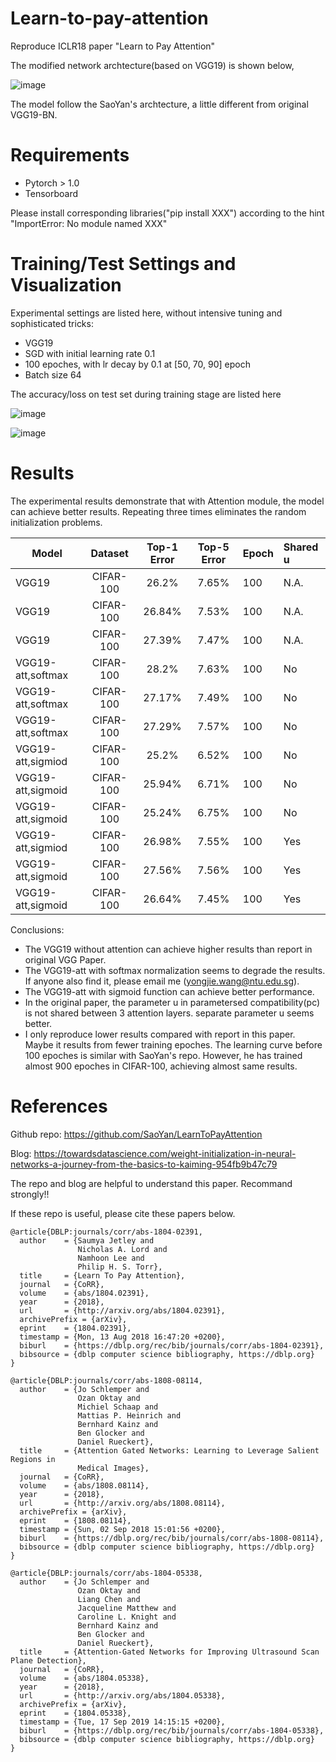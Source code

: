 # Learn-to-pay-attention

Reproduce ICLR18 paper "Learn to Pay Attention"

The modified network archtecture(based on VGG19) is shown below,

![image](https://github.com/iversonicter/Learn-to-pay-attention/blob/master/img/vgg-att.png)

The model follow the SaoYan's archtecture, a little different from original VGG19-BN.

# Requirements

- Pytorch > 1.0
- Tensorboard

Please install corresponding libraries("pip install XXX") according to the hint "ImportError: No module named XXX" 

# Training/Test Settings and Visualization

Experimental settings are listed here, without intensive tuning and sophisticated tricks:

- VGG19
- SGD with initial learning rate 0.1
- 100 epoches, with lr decay by 0.1 at [50, 70, 90] epoch
- Batch size 64

The accuracy/loss on test set during training stage are listed here


![image](https://github.com/iversonicter/Learn-to-pay-attention/blob/master/img/Loss.png)

![image](https://github.com/iversonicter/Learn-to-pay-attention/blob/master/img/Acc.png)

# Results

The experimental results demonstrate that with Attention module, the model can achieve better results. 
Repeating three times eliminates the random initialization problems.


| Model        | Dataset        | Top-1 Error  | Top-5 Error | Epoch  | Shared u |
| -------------|:--------------:|:------------:|:-----------:|:-------|:---------|
| VGG19        | CIFAR-100      | 26.2%        | 7.65%       | 100    |N.A.      |
| VGG19        | CIFAR-100      | 26.84%       | 7.53%       | 100    |N.A.      |
| VGG19        | CIFAR-100      | 27.39%       | 7.47%       | 100    |N.A.      |
| VGG19-att,softmax| CIFAR-100      | 28.2%        | 7.63%       | 100    |No       |
| VGG19-att,softmax| CIFAR-100      | 27.17%       | 7.49%       | 100    |No       |
| VGG19-att,softmax| CIFAR-100      | 27.29%       | 7.57%       | 100    |No       |
| VGG19-att,sigmiod| CIFAR-100      | 25.2%        | 6.52%       | 100    |No       |
| VGG19-att,sigmoid| CIFAR-100      | 25.94%       | 6.71%       | 100    |No       |
| VGG19-att,sigmoid| CIFAR-100      | 25.24%       | 6.75%       | 100    |No       |
| VGG19-att,sigmiod| CIFAR-100      | 26.98%       | 7.55%       | 100    |Yes      |
| VGG19-att,sigmoid| CIFAR-100      | 27.56%       | 7.56%       | 100    |Yes      |
| VGG19-att,sigmoid| CIFAR-100      | 26.64%       | 7.45%       | 100    |Yes      |



Conclusions: 
- The VGG19 without attention can achieve higher results than report in original VGG Paper.
- The VGG19-att with softmax normalization seems to degrade the results. If anyone also find it, please email me (yongjie.wang@ntu.edu.sg).
- The VGG19-att with sigmoid function can achieve better performance.
- In the original paper, the parameter u in parametersed compatibility(pc) is not shared between 3 attention layers. separate parameter u seems better.
- I only reproduce lower results compared with report in this paper. Maybe it results from fewer training epoches. The learning curve before 100 epoches is similar with SaoYan's repo. However, he has trained almost 900 epoches in CIFAR-100, achieving almost same results.

# References

Github repo: https://github.com/SaoYan/LearnToPayAttention

Blog: https://towardsdatascience.com/weight-initialization-in-neural-networks-a-journey-from-the-basics-to-kaiming-954fb9b47c79

The repo and blog are helpful to understand this paper. Recommand strongly!!


If these repo is useful, please cite these papers below.

```
@article{DBLP:journals/corr/abs-1804-02391,
  author    = {Saumya Jetley and
               Nicholas A. Lord and
               Namhoon Lee and
               Philip H. S. Torr},
  title     = {Learn To Pay Attention},
  journal   = {CoRR},
  volume    = {abs/1804.02391},
  year      = {2018},
  url       = {http://arxiv.org/abs/1804.02391},
  archivePrefix = {arXiv},
  eprint    = {1804.02391},
  timestamp = {Mon, 13 Aug 2018 16:47:20 +0200},
  biburl    = {https://dblp.org/rec/bib/journals/corr/abs-1804-02391},
  bibsource = {dblp computer science bibliography, https://dblp.org}
}
```

```
@article{DBLP:journals/corr/abs-1808-08114,
  author    = {Jo Schlemper and
               Ozan Oktay and
               Michiel Schaap and
               Mattias P. Heinrich and
               Bernhard Kainz and
               Ben Glocker and
               Daniel Rueckert},
  title     = {Attention Gated Networks: Learning to Leverage Salient Regions in
               Medical Images},
  journal   = {CoRR},
  volume    = {abs/1808.08114},
  year      = {2018},
  url       = {http://arxiv.org/abs/1808.08114},
  archivePrefix = {arXiv},
  eprint    = {1808.08114},
  timestamp = {Sun, 02 Sep 2018 15:01:56 +0200},
  biburl    = {https://dblp.org/rec/bib/journals/corr/abs-1808-08114},
  bibsource = {dblp computer science bibliography, https://dblp.org}
}
```

```
@article{DBLP:journals/corr/abs-1804-05338,
  author    = {Jo Schlemper and
               Ozan Oktay and
               Liang Chen and
               Jacqueline Matthew and
               Caroline L. Knight and
               Bernhard Kainz and
               Ben Glocker and
               Daniel Rueckert},
  title     = {Attention-Gated Networks for Improving Ultrasound Scan Plane Detection},
  journal   = {CoRR},
  volume    = {abs/1804.05338},
  year      = {2018},
  url       = {http://arxiv.org/abs/1804.05338},
  archivePrefix = {arXiv},
  eprint    = {1804.05338},
  timestamp = {Tue, 17 Sep 2019 14:15:15 +0200},
  biburl    = {https://dblp.org/rec/bib/journals/corr/abs-1804-05338},
  bibsource = {dblp computer science bibliography, https://dblp.org}
}

```
